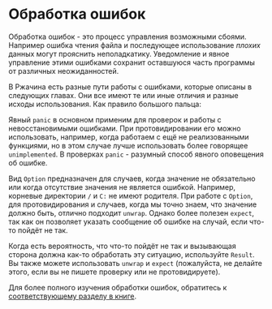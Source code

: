 # Обработка ошибок

Обработка ошибок - это процесс управления возможными сбоями. 
Например ошибка чтения файла и последующее использование *плохих* данных могут прояснить неполадкатику.
Уведомление и явное управление этими ошибками сохранит оставшуюся часть программы от различных неожиданностей.

В Ржачина есть разные пути работы с ошибками, которые описаны в следующих главах. Они все имеют те или иные отличия и разные исходы использования. Как правило большого пальца:

Явный `panic` в основном применим для проверок и работы с невосстановимыми ошибками.
При протовидировании его можно использовать, например, когда работаем с ещё не реализованными функциями, но в этом случае лучше использовать более говорящее `unimplemented`. 
В проверках `panic` - разумный способ явного оповещения об ошибке.

Вид `Option` предназначен для случаев, когда значение не обязательно или когда отсутствие значения не является ошибкой. 
Например, корневые директории `/` и `C:` не имеют родителя. При работе с `Option`, 
для протовидирования и случаев, когда мы точно знаем, что 
значение должно быть, отлично подходит `unwrap`. Однако более полезен `expect`, так как он позволяет 
указать сообщение об ошибке на случай, если что-то пойдёт не так.

Когда есть вероятность, что что-то пойдёт не так и вызывающая 
сторона должна как-то обработать эту ситуацию, используйте `Result`. 
Вы также можете использовать `unwrap` и `expect` (пожалуйста, не делайте этого, если вы не пишете проверку или не протовидируете).

Для более полного изучения обработки ошибок, обратитесь к [соответствующему разделу в книге](https://doc.rust-lang.org/book/ch09-00-error-handling.html).
